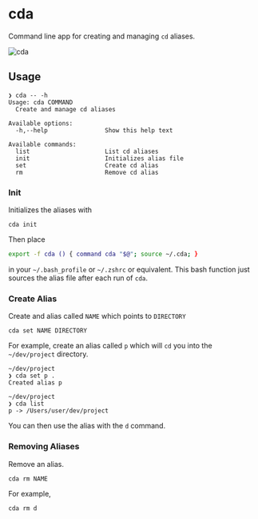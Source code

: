 # cda

Command line app for creating and managing `cd` aliases.

![cda](https://user-images.githubusercontent.com/3044853/32304742-af38a3ca-bf2e-11e7-94e7-0daa3c85310f.gif)

## Usage

```
❯ cda -- -h
Usage: cda COMMAND
  Create and manage cd aliases

Available options:
  -h,--help                Show this help text

Available commands:
  list                     List cd aliases
  init                     Initializes alias file
  set                      Create cd alias
  rm                       Remove cd alias
```

### Init

Initializes the aliases with

```
cda init
```

Then place

```sh
export -f cda () { command cda "$@"; source ~/.cda; }
```

in your `~/.bash_profile` or `~/.zshrc` or equivalent. This bash function just sources the alias file after each run of `cda`.

### Create Alias

Create and alias called `NAME` which points to `DIRECTORY`

```
cda set NAME DIRECTORY
```

For example, create an alias called `p` which will `cd` you into the `~/dev/project` directory.

```
~/dev/project
❯ cda set p .
Created alias p

~/dev/project
❯ cda list
p -> /Users/user/dev/project
```

You can then use the alias with the `d` command.

### Removing Aliases

Remove an alias.

```
cda rm NAME
```

For example,

```
cda rm d
```
